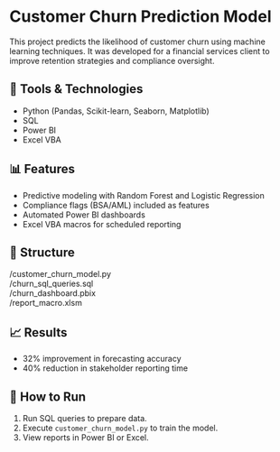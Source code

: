 # Customer Churn Prediction Model

This project predicts the likelihood of customer churn using machine learning techniques. It was developed for a financial services client to improve retention strategies and compliance oversight.

## 🔧 Tools & Technologies
- Python (Pandas, Scikit-learn, Seaborn, Matplotlib)
- SQL
- Power BI
- Excel VBA

## 📊 Features
- Predictive modeling with Random Forest and Logistic Regression
- Compliance flags (BSA/AML) included as features
- Automated Power BI dashboards
- Excel VBA macros for scheduled reporting

## 📁 Structure
/customer_churn_model.py  
/churn_sql_queries.sql  
/churn_dashboard.pbix  
/report_macro.xlsm  

## 📈 Results
- 32% improvement in forecasting accuracy
- 40% reduction in stakeholder reporting time

## 📜 How to Run
1. Run SQL queries to prepare data.
2. Execute `customer_churn_model.py` to train the model.
3. View reports in Power BI or Excel.
